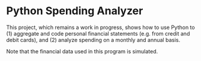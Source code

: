 # Python Spending Analyzer
This project, which remains a work in progress, shows how to use Python to (1) aggregate and code personal financial statements (e.g. from credit and debit cards), and (2) analyze spending on a monthly and annual basis. 

Note that the financial data used in this program is simulated.
